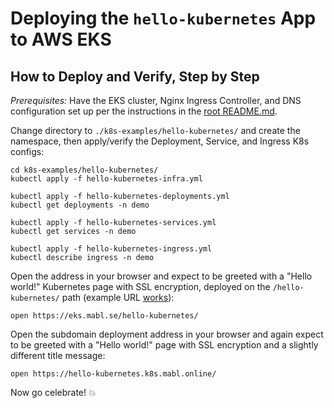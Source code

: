 
# Deploying the `hello-kubernetes` App to AWS EKS

## How to Deploy and Verify, Step by Step

*Prerequisites:* Have the EKS cluster, Nginx Ingress Controller, and DNS configuration set up per the instructions in
the [root README.md](../../README.md).

Change directory to `./k8s-examples/hello-kubernetes/` and create the namespace, then apply/verify the Deployment,
Service, and Ingress K8s configs:

    cd k8s-examples/hello-kubernetes/
    kubectl apply -f hello-kubernetes-infra.yml

    kubectl apply -f hello-kubernetes-deployments.yml
    kubectl get deployments -n demo

    kubectl apply -f hello-kubernetes-services.yml
    kubectl get services -n demo

    kubectl apply -f hello-kubernetes-ingress.yml
    kubectl describe ingress -n demo

Open the address in your browser and expect to be greeted with a "Hello world!" Kubernetes page with SSL encryption,
deployed on the `/hello-kubernetes/` path (example URL [works](https://eks.mabl.se/hello-kubernetes/)):

    open https://eks.mabl.se/hello-kubernetes/

Open the subdomain deployment address in your browser and again expect to be greeted with a "Hello world!" page with
SSL encryption and a slightly different title message:

    open https://hello-kubernetes.k8s.mabl.online/

Now go celebrate! :boom:

